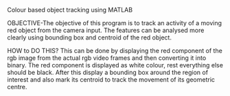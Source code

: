 Colour based object tracking using MATLAB


OBJECTIVE-The objective of this program is to track an activity of a moving red
object from the camera input. The features can be analysed more clearly
using bounding box and centroid of the red object.

HOW to DO THIS?
This can be done by displaying the red component of the rgb image from
the actual rgb video frames and then converting it into binary. The red
component is displayed as white colour, rest everything else should be black.
After this display a bounding box around the region of interest and also
mark its centroid to track the movement of its geometric centre.
